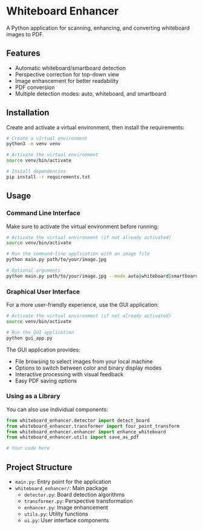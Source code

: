 # Whiteboard Enhancer

A Python application for scanning, enhancing, and converting whiteboard images to PDF.

## Features

- Automatic whiteboard/smartboard detection
- Perspective correction for top-down view
- Image enhancement for better readability
- PDF conversion
- Multiple detection modes: auto, whiteboard, and smartboard

## Installation

Create and activate a virtual environment, then install the requirements:

```bash
# Create a virtual environment
python3 -m venv venv

# Activate the virtual environment
source venv/bin/activate

# Install dependencies
pip install -r requirements.txt
```

## Usage

### Command Line Interface

Make sure to activate the virtual environment before running:

```bash
# Activate the virtual environment (if not already activated)
source venv/bin/activate

# Run the command-line application with an image file
python main.py path/to/your/image.jpg

# Optional arguments
python main.py path/to/your/image.jpg --mode auto|whiteboard|smartboard --no-display
```

### Graphical User Interface

For a more user-friendly experience, use the GUI application:

```bash
# Activate the virtual environment (if not already activated)
source venv/bin/activate

# Run the GUI application
python gui_app.py
```

The GUI application provides:
- File browsing to select images from your local machine
- Options to switch between color and binary display modes
- Interactive processing with visual feedback
- Easy PDF saving options

### Using as a Library

You can also use individual components:

```python
from whiteboard_enhancer.detector import detect_board
from whiteboard_enhancer.transformer import four_point_transform
from whiteboard_enhancer.enhancer import enhance_whiteboard
from whiteboard_enhancer.utils import save_as_pdf

# Your code here
```

## Project Structure

- `main.py`: Entry point for the application
- `whiteboard_enhancer/`: Main package
  - `detector.py`: Board detection algorithms
  - `transformer.py`: Perspective transformation
  - `enhancer.py`: Image enhancement
  - `utils.py`: Utility functions
  - `ui.py`: User interface components
